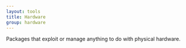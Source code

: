 ```yaml
---
layout: tools
title: Hardware
group: hardware
---
```

Packages that exploit or manage anything to do with physical hardware.
     
